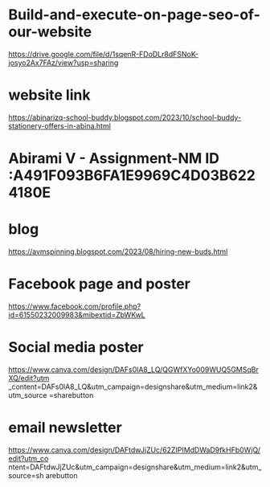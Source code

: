 # Build-and-execute-on-page-seo-of-our-website
https://drive.google.com/file/d/1sqenR-FDoDLr8dFSNoK-josyo2Ax7FAz/view?usp=sharing
# website link
https://abinarizq-school-buddy.blogspot.com/2023/10/school-buddy-stationery-offers-in-abina.html
# Abirami V - Assignment-NM ID :A491F093B6FA1E9969C4D03B6224180E
# blog 
https://avmspinning.blogspot.com/2023/08/hiring-new-buds.html
# Facebook page and poster
https://www.facebook.com/profile.php?id=61550232009983&mibextid=ZbWKwL
# Social media poster
 https://www.canva.com/design/DAFs0lA8_LQ/QGWfXYo009WUQ5GMSqBrXQ/edit?utm
 _content=DAFs0lA8_LQ&utm_campaign=designshare&utm_medium=link2&utm_source
 =sharebutton
# email newsletter
 https://www.canva.com/design/DAFtdwJjZUc/62ZIPIMdDWaD9fkHFb0WjQ/edit?utm_co
 ntent=DAFtdwJjZUc&utm_campaign=designshare&utm_medium=link2&utm_source=sh
 arebutton
